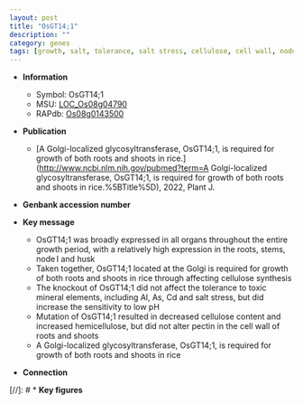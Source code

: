 ```yaml
---
layout: post
title: "OsGT14;1"
description: ""
category: genes
tags: [growth, salt, tolerance, salt stress, cellulose, cell wall, node, glycosyltransferase]
---
```


* **Information**  
    + Symbol: OsGT14;1  
    + MSU: [LOC_Os08g04790](http://rice.uga.edu/cgi-bin/ORF_infopage.cgi?orf=LOC_Os08g04790)  
    + RAPdb: [Os08g0143500](https://rapdb.dna.affrc.go.jp/locus/?name=Os08g0143500)  

* **Publication**  
    + [A Golgi-localized glycosyltransferase, OsGT14;1, is required for growth of both roots and shoots in rice.](http://www.ncbi.nlm.nih.gov/pubmed?term=A Golgi-localized glycosyltransferase, OsGT14;1, is required for growth of both roots and shoots in rice.%5BTitle%5D), 2022, Plant J.

* **Genbank accession number**  

* **Key message**  
    + OsGT14;1 was broadly expressed in all organs throughout the entire growth period, with a relatively high expression in the roots, stems, node I and husk
    + Taken together, OsGT14;1 located at the Golgi is required for growth of both roots and shoots in rice through affecting cellulose synthesis
    + The knockout of OsGT14;1 did not affect the tolerance to toxic mineral elements, including Al, As, Cd and salt stress, but did increase the sensitivity to low pH
    + Mutation of OsGT14;1 resulted in decreased cellulose content and increased hemicellulose, but did not alter pectin in the cell wall of roots and shoots
    + A Golgi-localized glycosyltransferase, OsGT14;1, is required for growth of both roots and shoots in rice

* **Connection**  

[//]: # * **Key figures**  


